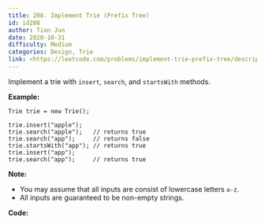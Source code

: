```yaml
---
title: 208. Implement Trie (Prefix Tree)
id: id208
author: Tian Jun
date: 2020-10-31
difficulty: Medium
categories: Design, Trie
link: <https://leetcode.com/problems/implement-trie-prefix-tree/description/>
---
```


Implement a trie with `insert`, `search`, and `startsWith` methods.

**Example:**
            Trie trie = new Trie();        trie.insert("apple");    trie.search("apple");   // returns true    trie.search("app");     // returns false    trie.startsWith("app"); // returns true    trie.insert("app");       trie.search("app");     // returns true    

**Note:**

  * You may assume that all inputs are consist of lowercase letters `a-z`.
  * All inputs are guaranteed to be non-empty strings.


**Code:**
